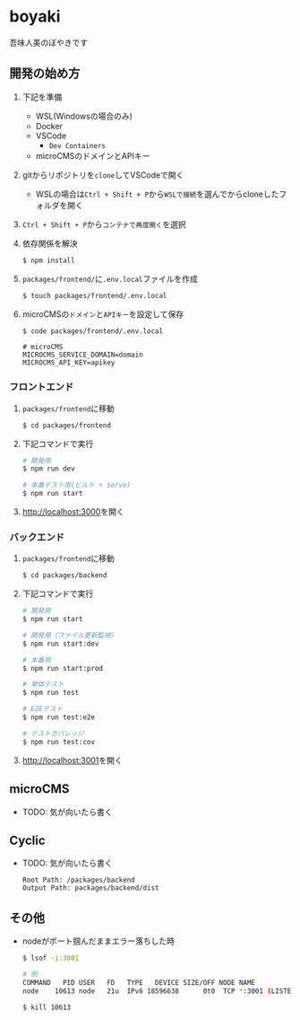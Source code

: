 # boyaki
吾味人美のぼやきです

## 開発の始め方

1. 下記を準備
    * WSL(Windowsの場合のみ) 
    * Docker
    * VSCode
        * `Dev Containers`
    * microCMSのドメインとAPIキー

2. gitからリポジトリを`clone`してVSCodeで開く
    * WSLの場合は`Ctrl + Shift + P`から`WSLで接続`を選んでからcloneしたフォルダを開く

3. `Ctrl + Shift + P`から`コンテナで再度開く`を選択

4. 依存関係を解決
    ```bash
    $ npm install
    ```

5. `packages/frontend/`に`.env.local`ファイルを作成
    ```bash
    $ touch packages/frontend/.env.local
    ```

6. microCMSの`ドメイン`と`APIキー`を設定して保存
    ```bash
    $ code packages/frontend/.env.local
    ```
    ```
    # microCMS
    MICROCMS_SERVICE_DOMAIN=domain
    MICROCMS_API_KEY=apikey
    ```
### フロントエンド

1. `packages/frontend`に移動
    ```bash
    $ cd packages/frontend
    ```

2. 下記コマンドで実行
    ```bash
    # 開発用
    $ npm run dev

    # 本番テスト用(ビルド + serve)
    $ npm run start
    ```

3. [http://localhost:3000](http://localhost:3000)を開く

### バックエンド

1. `packages/frontend`に移動
    ```bash
    $ cd packages/backend
    ```

2. 下記コマンドで実行
    ```bash
    # 開発用
    $ npm run start

    # 開発用（ファイル更新監視）
    $ npm run start:dev

    # 本番用
    $ npm run start:prod
    ```

    ```bash
    # 単体テスト
    $ npm run test

    # E2Eテスト
    $ npm run test:e2e

    # テストカバレッジ
    $ npm run test:cov
    ```

3. [http://localhost:3001](http://localhost:3001)を開く

## microCMS
* TODO: 気が向いたら書く

## Cyclic
* TODO: 気が向いたら書く
    ```
    Root Path: /packages/backend
    Output Path: packages/backend/dist
    ```

## その他
* nodeがポート掴んだままエラー落ちした時
    ```bash
    $ lsof -i:3001

    # 例
    COMMAND   PID USER   FD   TYPE   DEVICE SIZE/OFF NODE NAME
    node    10613 node   21u  IPv6 18596638      0t0  TCP *:3001 (LISTEN)

    $ kill 10613
    ```